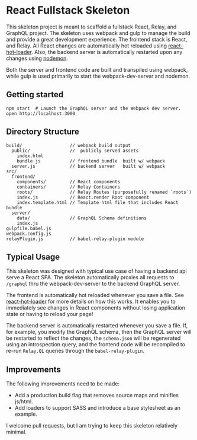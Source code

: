 React Fullstack Skeleton
========================

This skeleton project is meant to scaffold a fullstack React, Relay, and GraphQL project.
The skeleton uses webpack and gulp to manage the build and provide a great
development experience. The frontend stack is React, and Relay.
All React changes are automatically hot reloaded
using [react-hot-loader][1]. Also, the backend server is automatically
restarted upon any changes using [nodemon][2].

Both the server and frontend code are built and transpiled using webpack, while
gulp is used primarily to start the webpack-dev-server and nodemon.

## Getting started

```
npm start  # Launch the GraphQL server and the Webpack dev server.
open http://localhost:3000
```

## Directory Structure

```
build/                  // webpack build output
  public/               //  publicly served assets
    index.html
    bundle.js           // frontend bundle  built w/ webpack
  server.js             // backend server   built w/ webpack
src/
  frontend/
    components/         // React components
    containers/         // Relay Containers
    roots/              // Relay Routes (purposefully renamed `roots`)
    index.js            // React.render Root component
    index.template.html // Template html file that includes React bundle
  server/
    data/               // GraphQL Schema definitions
    index.js
gulpfile.babel.js
webpack.config.js
relayPlugin.js          // babel-relay-plugin module
```

## Typical Usage

This skeleton was designed with typical use case of having a backend api serve
a React SPA. The skeleton automatically proxies all requests to `/graphql` thru
the webpack-dev-server to the backend GraphQL server.

The frontend is automatically hot reloaded whenever you save a file. See
[react-hot-loader][1] for more details on how this works. It enables you to
immediately see changes in React components without losing application state
or having to reload your page!

The backend server is automatically restarted whenever you save a file.
If, for example, you modify the GraphQL schema, then the GraphQL server will
be restarted to reflect the changes, the `schema.json` will be regenerated
using an introspection query, and the frontend code will be recompiled
to re-run `Relay.QL` queries through the `babel-relay-plugin`.

## Improvements

The following improvements need to be made:

  * Add a production build flag that removes source maps and minifies js/html.
  * Add loaders to support SASS and introduce a base stylesheet as an example.

I welcome pull requests, but I am trying to keep this skeleton relatively minimal.

[1]: http://gaearon.github.io/react-hot-loader/
[2]: http://nodemon.io/